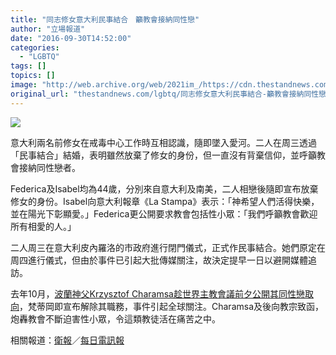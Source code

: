 ```yaml
---
title: "同志修女意大利民事結合　籲教會接納同性戀"
author: "立場報道"
date: "2016-09-30T14:52:00"
categories:
  - "LGBTQ"
tags: []
topics: []
image: "http://web.archive.org/web/2021im_/https://cdn.thestandnews.com/media/photos/cache/4364113-zakonnice-900-657_NzZ5N_1200x0.png"
original_url: "thestandnews.com/lgbtq/同志修女意大利民事結合-籲教會接納同性戀"
---
```

![](http://web.archive.org/web/2021im_/https://cdn.thestandnews.com/media/photos/cache/4364113-zakonnice-900-657_NzZ5N_1200x0.png)

意大利兩名前修女在戒毒中心工作時互相認識，隨即墜入愛河。二人在周三透過「民事結合」結婚，表明雖然放棄了修女的身份，但一直沒有背棄信仰，並呼籲教會接納同性戀者。

Federica及Isabel均為44歲，分別來自意大利及南美，二人相戀後隨即宣布放棄修女的身份。Isabel向意大利報章《La Stampa》表示：「神希望人們活得快樂，並在陽光下彰顯愛。」Federica更公開要求教會包括性小眾：「我們呼籲教會歡迎所有相愛的人。」

二人周三在意大利皮內羅洛的市政府進行閉門儀式，正式作民事結合。她們原定在周四進行儀式，但由於事件已引起大批傳媒關注，故決定提早一日以避開媒體追訪。

去年10月，[波蘭神父Krzysztof Charamsa趁世界主教會議前夕公開其同性戀取向](../../lgbtq/%E8%BD%9F%E6%95%99%E6%9C%83%E8%BF%AB%E5%AE%B3%E5%90%8C%E5%BF%97-%E5%87%BA%E6%AB%83%E6%B3%A2%E8%98%AD%E7%A5%9E%E7%88%B6-%E6%88%91%E4%B8%8D%E6%98%AF%E6%80%AA%E7%89%A9/)，梵蒂岡即宣布解除其職務，事件引起全球關注。Charamsa及後向教宗致函，炮轟教會不斷迫害性小眾，令這類教徒活在痛苦之中。

相關報道：[衛報](http://web.archive.org/web/20210628223338/https://www.theguardian.com/world/2016/sep/28/italy-former-nuns-married-civil-union?CMP=fb_us#link_time=1475150602)／[每日電訊報](http://web.archive.org/web/20210628223338/http://www.telegraph.co.uk/news/2016/09/28/ex-nuns-get-married-in-italy-in-challenge-to-popes-stance-on-gay/)